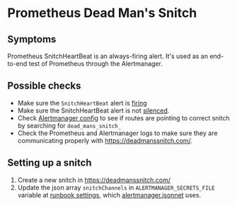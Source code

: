 # Prometheus Dead Man's Snitch

## Symptoms

Prometheus SnitchHeartBeat is an always-firing alert. It's used as an end-to-end test of Prometheus through the Alertmanager.

## Possible checks

* Make sure the `SnitchHeartBeat` alert is [firing](https://alerts.gitlab.net/#/alerts?silenced=false&inhibited=false&active=true&filter=%7Balertname%3D%22SnitchHeartBeat%22%7D)
* Make sure the SnitchHeartBeat alert is not [silenced](https://alerts.gitlab.net/#/silences).
* Check [Alertmanager config](https://alerts.gitlab.net/#/status) to see if routes are pointing to correct snitch by searching for `dead_mans_snitch_`
* Check the Prometheus and Alertmanager logs to make sure they are communicating properly with https://deadmanssnitch.com/.

## Setting up a snitch

1. Create a new snitch in https://deadmanssnitch.com/
1. Update the json array `snitchChannels` in `ALERTMANAGER_SECRETS_FILE` variable at [runbook settings](https://ops.gitlab.net/gitlab-com/runbooks/-/settings/ci_cd), which [alertmanager.jsonnet](../../alertmanager/alertmanager.jsonnet) uses.
